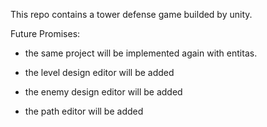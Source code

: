 This repo contains a tower defense game builded by unity.

Future Promises: 

- the same project will be implemented again with entitas.

- the level design editor will be added

- the enemy design editor will be added

- the path editor will be added
